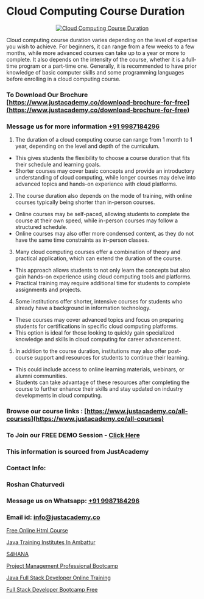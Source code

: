 # Cloud Computing Course Duration

<p align="center">
  <a href="https://justacademy.co/all-courses">
    <img src="https://ibb.co/7V3H11Z" alt="Cloud Computing Course Duration">
  </a>
</p>


Cloud computing course duration varies depending on the level of expertise you wish to achieve. For beginners, it can range from a few weeks to a few months, while more advanced courses can take up to a year or more to complete. It also depends on the intensity of the course, whether it is a full-time program or a part-time one. Generally, it is recommended to have prior knowledge of basic computer skills and some programming languages before enrolling in a cloud computing course.
### To Download Our Brochure [https://www.justacademy.co/download-brochure-for-free](https://www.justacademy.co/download-brochure-for-free)
### Message us for more information [+91 9987184296](https://api.whatsapp.com/send?phone=919987184296)
1) The duration of a cloud computing course can range from 1 month to 1 year, depending on the level and depth of the curriculum.
- This gives students the flexibility to choose a course duration that fits their schedule and learning goals.
- Shorter courses may cover basic concepts and provide an introductory understanding of cloud computing, while longer courses may delve into advanced topics and hands-on experience with cloud platforms.

2) The course duration also depends on the mode of training, with online courses typically being shorter than in-person courses.
- Online courses may be self-paced, allowing students to complete the course at their own speed, while in-person courses may follow a structured schedule.
- Online courses may also offer more condensed content, as they do not have the same time constraints as in-person classes.

3) Many cloud computing courses offer a combination of theory and practical application, which can extend the duration of the course.
- This approach allows students to not only learn the concepts but also gain hands-on experience using cloud computing tools and platforms.
- Practical training may require additional time for students to complete assignments and projects.

4) Some institutions offer shorter, intensive courses for students who already have a background in information technology.
- These courses may cover advanced topics and focus on preparing students for certifications in specific cloud computing platforms.
- This option is ideal for those looking to quickly gain specialized knowledge and skills in cloud computing for career advancement.

5) In addition to the course duration, institutions may also offer post-course support and resources for students to continue their learning.
- This could include access to online learning materials, webinars, or alumni communities.
- Students can take advantage of these resources after completing the course to further enhance their skills and stay updated on industry developments in cloud computing.

### Browse our course links : [https://www.justacademy.co/all-courses](https://www.justacademy.co/all-courses) 
### To Join our FREE DEMO Session - [Click Here](https://www.justacademy.co/register-for-course-demo)


### This information is sourced from JustAcademy
### Contact Info:
### Roshan Chaturvedi
### Message us on Whatsapp: [+91 9987184296](https://api.whatsapp.com/send?phone=919987184296)
### Email id: [info@justacademy.co](mailto:info@justacademy.co)
                
[Free Online Html Course](https://www.linkedin.com/pulse/free-online-html-course-justacademy-kolkata-hm5bc?trackingId=1Tpb3StkrKrSjB8RPODJfw%3D%3D&lipi=urn%3Ali%3Apage%3Ad_flagship3_company_admin%3ByyeRPWoaTYWz7zA9HEB%2FBA%3D%3D)

[Java Training Institutes In Ambattur](https://www.linkedin.com/pulse/java-training-institutes-ambattur-software-training-sunnyvale-76h4e?trackingId=mMj7m0276vOMyCNShtinFA%3D%3D&lipi=urn%3Ali%3Apage%3Ad_flagship3_company_admin%3BPMbi7PJsSrOfOFf5jCv3gg%3D%3D)

[S4HANA](https://medium.com/@kamblerajas684/s4hana-3b8bb6927191)

[Project Management Professional Bootcamp](https://medium.com/@justacademytraining/project-management-professional-bootcamp-f3252ef26b37)

[Java Full Stack Developer Online Training](https://justacademyin.github.io/Articles/Java-Full-Stack-Developer-Online-Training)

[Full Stack Developer Bootcamp Free](https://justacademyin.github.io/Articles/Full-Stack-Developer-Bootcamp-Free)

